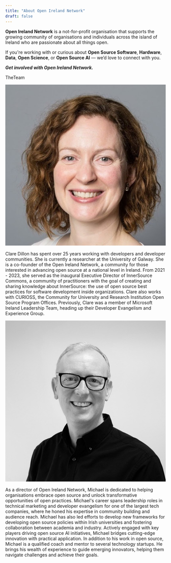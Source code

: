 ```yaml
---
title: "About Open Ireland Network"
draft: false
---
```

**Open Ireland Network** is a not-for-profit organisation that supports the growing community of organisations and individuals across the island of Ireland who are passionate about all things open.  

If you're working with or curious about **Open Source Software**, **Hardware**, **Data**, **Open Science**, or **Open Source AI** — we’d love to connect with you.

_**Get involved with Open Ireland Network.**_

<div class="row text-center justify-content-md-center" id="team">
  <div class="col-sm-12">
    <p class="h1">TheTeam</p>
  </div>
   <div class="col-12 col-sm-6">
    <div class="row">
      <div class="col-6 offset-3">
        <img src="static/images/about/team/clare.png" alt="Clare Dillon"/>
      </div>
    </div>
    <p>Clare Dillon has spent over 25 years working with developers and developer communities. She is currently a researcher at the University of Galway. She is a co-founder of the Open Ireland Network, a community for those interested in advancing open source at a national level in Ireland. From 2021 - 2023, she served as the inaugural Executive Director of InnerSource Commons, a community of practitioners with the goal of creating and sharing knowledge about InnerSource: the use of open source best practices for software development inside organizations. Clare also works with CURIOSS, the Community for University and Research Institution Open Source Program Offices. Previously, Clare was a member of Microsoft Ireland Leadership Team, heading up their Developer Evangelism and Experience Group.
    </p>
  </div>
  <div class="col-12 col-sm-6">
    <div class="row">
      <div class="col-6 offset-3">
        <img src="static/images/about/team/michael.jpg" alt="Michael Meagher"/>
      </div>
    </div>
    <p>As a director of Open Ireland Network, Michael is dedicated to helping organisations embrace open source and unlock transformative opportunities of open practices. Michael's career spans leadership roles in technical marketing and developer evangelism for one of the largest tech companies, where he honed his expertise in community building and audience reach. Michael has also led efforts to develop new frameworks for developing open source policies within Irish universities and fostering collaboration between academia and industry. 
    Actively engaged with key players driving open source AI initiatives, Michael bridges cutting-edge innovation with practical application. In addition to his work in open source, Michael is a qualified coach and mentor to several technology startups. He brings his wealth of experience to guide emerging innovators, helping them navigate challenges and achieve their goals.
    </p>
  </div>
    </p>
  </div>
</div>
